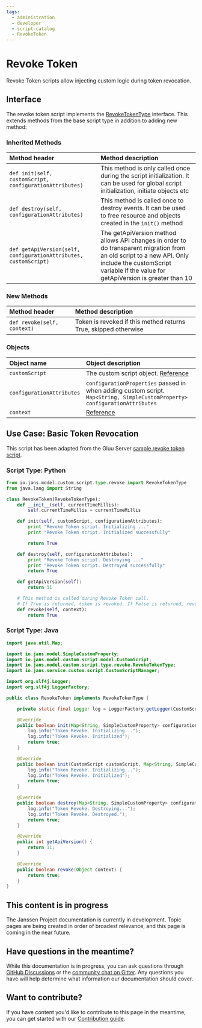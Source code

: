 ```yaml
---
tags:
  - administration
  - developer
  - script-catalog
  - RevokeToken
---
```


# Revoke Token
Revoke Token scripts allow injecting custom logic during token revocation.

## Interface
The revoke token script implements the [RevokeTokenType](https://github.com/JanssenProject/jans/blob/main/jans-core/script/src/main/java/io/jans/model/custom/script/type/revoke/RevokeTokenType.java) interface. This extends methods from the base script type in addition to adding new method:

### Inherited Methods
| Method header | Method description |
|:-----|:------|
| `def init(self, customScript, configurationAttributes)` | This method is only called once during the script initialization. It can be used for global script initialization, initiate objects etc |
| `def destroy(self, configurationAttributes)` | This method is called once to destroy events. It can be used to free resource and objects created in the `init()` method |
| `def getApiVersion(self, configurationAttributes, customScript)` | The getApiVersion method allows API changes in order to do transparent migration from an old script to a new API. Only include the customScript variable if the value for getApiVersion is greater than 10 |

### New Methods
| Method header | Method description |
|:-----|:------|
| `def revoke(self, context)` | Token is revoked if this method returns True, skipped otherwise |

### Objects
| Object name | Object description |
|:-----|:------|
|`customScript`| The custom script object. [Reference](https://github.com/JanssenProject/jans/blob/main/jans-core/script/src/main/java/io/jans/model/custom/script/model/CustomScript.java) |
|`configurationAttributes`| `configurationProperties` passed in when adding custom script. `Map<String, SimpleCustomProperty> configurationAttributes` |
| `context` | [Reference](https://github.com/JanssenProject/jans/blob/main/jans-auth-server/server/src/main/java/io/jans/as/server/model/common/ExecutionContext.java) |

## Use Case: Basic Token Revocation
This script has been adapted from the Gluu Server [sample revoke token script](https://github.com/JanssenProject/jans/blob/main/docs/script-catalog/revoke_token/revoke-token/revoke_token.py).

### Script Type: Python
```python
from io.jans.model.custom.script.type.revoke import RevokeTokenType
from java.lang import String

class RevokeToken(RevokeTokenType):
    def __init__(self, currentTimeMillis):
        self.currentTimeMillis = currentTimeMillis

    def init(self, customScript, configurationAttributes):
        print "Revoke Token script. Initializing ..."
        print "Revoke Token script. Initialized successfully"

        return True

    def destroy(self, configurationAttributes):
        print "Revoke Token script. Destroying ..."
        print "Revoke Token script. Destroyed successfully"
        return True

    def getApiVersion(self):
        return 11

    # This method is called during Revoke Token call.
    # If True is returned, token is revoked. If False is returned, revoking is skipped.
    def revoke(self, context):
        return True
```

### Script Type: Java
```java
import java.util.Map;

import io.jans.model.SimpleCustomProperty;
import io.jans.model.custom.script.model.CustomScript;
import io.jans.model.custom.script.type.revoke.RevokeTokenType;
import io.jans.service.custom.script.CustomScriptManager;

import org.slf4j.Logger;
import org.slf4j.LoggerFactory;

public class RevokeToken implements RevokeTokenType {

    private static final Logger log = LoggerFactory.getLogger(CustomScriptManager.class);

    @Override
	public boolean init(Map<String, SimpleCustomProperty> configurationAttributes) {
        log.info("Token Revoke. Initializing...");
        log.info("Token Revoke. Initialized");
        return true;
	}

	@Override
	public boolean init(CustomScript customScript, Map<String, SimpleCustomProperty> configurationAttributes) {
        log.info("Token Revoke. Initializing...");
        log.info("Token Revoke. Initialized");
        return true;
	}

	@Override
	public boolean destroy(Map<String, SimpleCustomProperty> configurationAttributes) {
        log.info("Token Revoke. Destroying...");
        log.info("Token Revoke. Destroyed.");
        return true;
	}

	@Override
	public int getApiVersion() {
		return 11;
	}

    @Override
    public boolean revoke(Object context) {
        return true;
    }
}
```

## This content is in progress

The Janssen Project documentation is currently in development. Topic pages are being created in order of broadest relevance, and this page is coming in the near future.

## Have questions in the meantime?

While this documentation is in progress, you can ask questions through [GitHub Discussions](https://github.com/JanssenProject/jans/discussions) or the [community chat on Gitter](https://gitter.im/JanssenProject/Lobby). Any questions you have will help determine what information our documentation should cover.

## Want to contribute?

If you have content you'd like to contribute to this page in the meantime, you can get started with our [Contribution guide](https://docs.jans.io/head/CONTRIBUTING/).